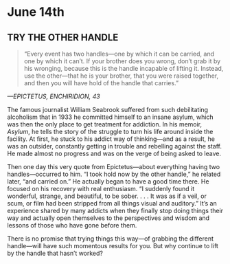 # June 14th
## TRY THE OTHER HANDLE

> “Every event has two handles—one by which it can be carried, and one by which it can’t. If your brother does you wrong, don’t grab it by his wronging, because this is the handle incapable of lifting it. Instead, use the other—that he is your brother, that you were raised together, and then you will have hold of the handle that carries.”

*—EPICTETUS, ENCHIRIDION, 43*

The famous journalist William Seabrook suffered from such debilitating alcoholism that in 1933 he committed himself to an insane asylum, which was then the only place to get treatment for addiction. In his memoir, *Asylum*, he tells the story of the struggle to turn his life around inside the facility. At first, he stuck to his addict way of thinking—and as a result, he was an outsider, constantly getting in trouble and rebelling against the staff. He made almost no progress and was on the verge of being asked to leave.

Then one day this very quote from Epictetus—about everything having two handles—occurred to him. “I took hold now by the other handle,” he related later, “and carried on.” He actually began to have a good time there. He focused on his recovery with real enthusiasm. “I suddenly found it wonderful, strange, and beautiful, to be sober. . . . It was as if a veil, or scum, or film had been stripped from all things visual and auditory.” It’s an experience shared by many addicts when they finally stop doing things their way and actually open themselves to the perspectives and wisdom and lessons of those who have gone before them.

There is no promise that trying things this way—of grabbing the different handle—will have such momentous results for you. But why continue to lift by the handle that hasn’t worked?

